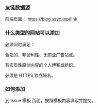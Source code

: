 ### 友链数据源

前端页面： https://blog.ssyc.top/link

### 什么类型的网站可以添加

必须同时满足：

合法的、非营利性、无商业广告站点。

有实质性原创内容的个人博客或组织。

必须是 HTTPS 独立域名。

### 如何添加

到 Issue 模板 页面，按照模板内容填写并提交。
